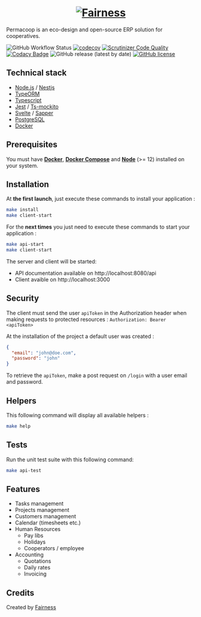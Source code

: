 <h1 align="center"><a href="https://fairness.coop"><img src="https://fairness.coop/image/fairness_logo.svg" alt="Fairness"></a></h1>

Permacoop is an eco-design and open-source ERP solution for cooperatives.

![GitHub Workflow Status](https://img.shields.io/github/workflow/status/fairnesscoop/permacoop/CI)
[![codecov](https://codecov.io/gh/fairnesscoop/permacoop/branch/master/graph/badge.svg)](https://codecov.io/gh/fairnesscoop/permacoop)
[![Scrutinizer Code Quality](https://scrutinizer-ci.com/g/fairnesscoop/permacoop/badges/quality-score.png?b=master)](https://scrutinizer-ci.com/g/fairnesscoop/permacoop/?branch=master)
[![Codacy Badge](https://api.codacy.com/project/badge/Grade/3bf4f001d4904cdb89e71f2793d1c6b7)](https://www.codacy.com/gh/fairnesscoop/permacoop?utm_source=github.com&utm_medium=referral&utm_content=fairnesscoop/permacoop&utm_campaign=Badge_Grade)
![GitHub release (latest by date)](https://img.shields.io/github/v/release/fairnesscoop/permacoop)
[![GitHub license](https://img.shields.io/github/license/fairnesscoop/permacoop.svg)](https://github.com/fairnesscoop/permacoop)

## Technical stack

- [Node.js](https://nodejs.org) / [Nestjs](https://nestjs.com/)
- [TypeORM](https://typeorm.io)
- [Typescript](https://www.typescriptlang.org/)
- [Jest](https://jestjs.io/) / [Ts-mockito](https://github.com/NagRock/ts-mockito)
- [Svelte](https://svelte.dev/) / [Sapper](https://sapper.svelte.dev/)
- [PostgreSQL](https://www.postgresql.org/)
- [Docker](https://www.docker.com/)

## Prerequisites

You must have **[Docker](https://www.docker.com/)**, **[Docker Compose](https://docs.docker.com/compose/)** and **[Node](https://nodejs.org/en/)** (>= 12) installed on your system.

## Installation

At **the first launch**, just execute these commands to install your application :

```bash
make install
make client-start
```

For the **next times** you just need to execute these commands to start your application :

```bash
make api-start
make client-start
```

The server and client will be started:

- API documentation available on http://localhost:8080/api
- Client avaible on http://localhost:3000

## Security

The client must send the user `apiToken` in the Authorization header when making requests to protected resources : `Authorization: Bearer <apiToken>`

At the installation of the project a default user was created :

```json
{
  "email": "john@doe.com",
  "password": "john"
}
```

To retrieve the `apiToken`, make a post request on `/login` with a user email and password.

## Helpers

This following command will display all available helpers :

```bash
make help
```

## Tests

Run the unit test suite with this following command:

```bash
make api-test
```

## Features

- Tasks management
- Projects management
- Customers management
- Calendar (timesheets etc.)
- Human Resources
  - Pay libs
  - Holidays
  - Cooperators / employee
- Accounting
  - Quotations
  - Daily rates
  - Invoicing

## Credits

Created by [Fairness](https://fairness.coop)
